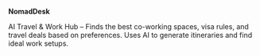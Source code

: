 **NomadDesk**

AI Travel & Work Hub – Finds the best co-working spaces, visa rules, and travel deals based on preferences. Uses AI to generate itineraries and find ideal work setups. 

